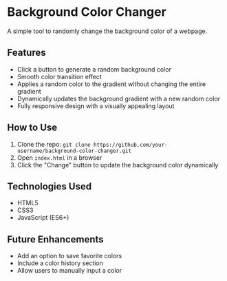 # Background Color Changer

A simple tool to randomly change the background color of a webpage.

## Features

- Click a button to generate a random background color
- Smooth color transition effect
- Applies a random color to the gradient without changing the entire gradient
- Dynamically updates the background gradient with a new random color
- Fully responsive design with a visually appealing layout

## How to Use

1. Clone the repo: `git clone https://github.com/your-username/background-color-changer.git`
2. Open `index.html` in a browser
3. Click the "Change" button to update the background color dynamically

## Technologies Used

- HTML5
- CSS3
- JavaScript (ES6+)

## Future Enhancements

- Add an option to save favorite colors
- Include a color history section
- Allow users to manually input a color

